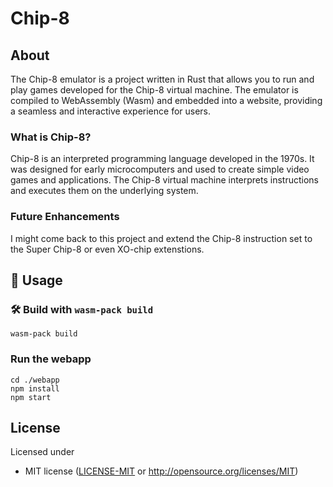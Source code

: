 # Chip-8

## About

The Chip-8 emulator is a project written in Rust that allows you to run and play games developed for the Chip-8 virtual machine. The emulator is compiled to WebAssembly (Wasm) and embedded into a website, providing a seamless and interactive experience for users.

### What is Chip-8?

Chip-8 is an interpreted programming language developed in the 1970s. It was designed for early microcomputers and used to create simple video games and applications. The Chip-8 virtual machine interprets instructions and executes them on the underlying system.

### Future Enhancements

I might come back to this project and extend the Chip-8 instruction set to the Super Chip-8 or even XO-chip extenstions.

## 🚴 Usage

### 🛠️ Build with `wasm-pack build`

```
wasm-pack build
```

### Run the webapp

```
cd ./webapp
npm install
npm start
```

## License

Licensed under

- MIT license ([LICENSE-MIT](LICENSE-MIT) or http://opensource.org/licenses/MIT)
